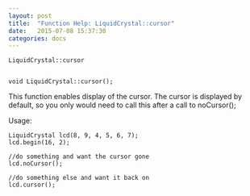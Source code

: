 ```yaml
---
layout: post
title:  "Function Help: LiquidCrystal::cursor"
date:   2015-07-08 15:37:30
categories: docs
---
```


	LiquidCrystal::cursor


	void LiquidCrystal::cursor();

This function enables display of the cursor. The cursor is displayed by default, so you only would need to call this after a call to noCursor();

Usage:

	LiquidCrystal lcd(8, 9, 4, 5, 6, 7);
	lcd.begin(16, 2);

	//do something and want the cursor gone
	lcd.noCursor();

	//do something else and want it back on
	lcd.cursor();


